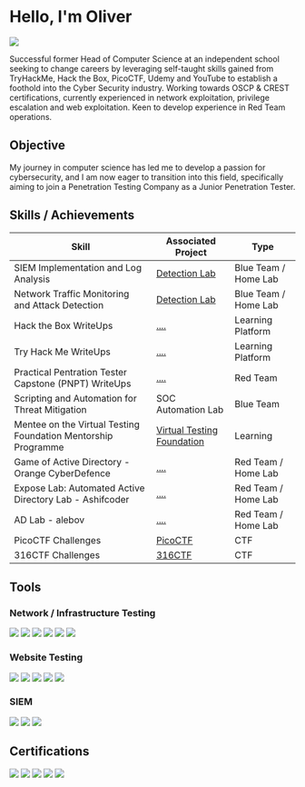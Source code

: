 # Hello, I'm Oliver
<a href="https://www.linkedin.com/in/oliver-d-james/"><img src="https://img.shields.io/badge/-LinkedIn-0072b1?&style=for-the-badge&logo=linkedin&logoColor=white" /></a>

Successful former Head of Computer Science at an independent school seeking to change careers by leveraging self-taught skills gained from TryHackMe, Hack the Box, PicoCTF, Udemy and YouTube to establish a foothold into the Cyber Security industry. Working towards OSCP & CREST certifications, currently experienced in network exploitation, privilege escalation and web exploitation. Keen to develop experience in Red Team operations.

## Objective

My journey in computer science has led me to develop a passion for cybersecurity, and I am now eager to transition into this field, specifically aiming to join a Penetration Testing Company as a Junior Penetration Tester.

## Skills / Achievements

| Skill                                         | Associated Project         |  Type   |
|-----------------------------------------------|----------------------------|---------|
| SIEM Implementation and Log Analysis          | <a href="https://google.com">Detection Lab</a>| Blue Team / Home Lab | 
| Network Traffic Monitoring and Attack Detection | <a href="https://google.com">Detection Lab</a>| Blue Team / Home Lab | 
| Hack the Box WriteUps| <a href="https://github.com/...">....</a>| Learning Platform | 
| Try Hack Me WriteUps| <a href="https://github.com/...">....</a>| Learning Platform | 
| Practical Pentration Tester Capstone (PNPT) WriteUps| <a href="https://github.com/...">....</a> | Red Team |
| Scripting and Automation for Threat Mitigation | SOC Automation Lab| Blue Team |
| Mentee on the Virtual Testing Foundation Mentorship Programme | <a href="https://vt.foundation/career-path">Virtual Testing Foundation</a>| Learning |
| Game of Active Directory - Orange CyberDefence| <a href="https://github.com/...">....</a>| Red Team / Home Lab |
| Expose Lab: Automated Active Directory Lab - Ashifcoder | <a href="https://github.com/...">....</a>| Red Team / Home Lab |
| AD Lab - alebov | <a href="https://github.com/...">....</a>| Red Team / Home Lab |
| PicoCTF Challenges| <a href="https://picoctf.org/">PicoCTF</a>| CTF |
| 316CTF Challenges| <a href="https://picoctf.org/">316CTF</a>| CTF |


## Tools

### Network / Infrastructure Testing
<div>
    <img src="https://img.shields.io/badge/-Wireshark-1679A7?&style=for-the-badge&logo=Wireshark&logoColor=white" />
    <img src="https://img.shields.io/badge/-Bloodhound-990000?&style=for-the-badge&logo=Bloodhound&logoColor=white" />
		<img src="https://img.shields.io/badge/-Active%20Directory-0052CC?&style=for-the-badge&logo=Microsoft&logoColor=white" />
		<img src="https://img.shields.io/badge/-Crackmapexec-000000?&style=for-the-badge&logo=CrackMapExec&logoColor=white" />
		<img src="https://img.shields.io/badge/-Mimikatz-000000?&style=for-the-badge&logo=Mimikatz&logoColor=white" />
		<img src="https://img.shields.io/badge/-Evil--WinRM-990000?&style=for-the-badge&logo=Windows&logoColor=white" />
</div>

### Website Testing
<div>
		<img src="https://img.shields.io/badge/-Burp%20Suite-FF6347?&style=for-the-badge&logo=Burp%20Suite&logoColor=white" />
		<img src="https://img.shields.io/badge/-Nikto-CC0000?&style=for-the-badge&logo=Nikto&logoColor=white" />
		<img src="https://img.shields.io/badge/-Dirb-007ACC?&style=for-the-badge&logo=Dirb&logoColor=white" />
		<img src="https://img.shields.io/badge/-Firefox-FF7139?&style=for-the-badge&logo=Firefox%20Browser&logoColor=white" />
		<img src="https://img.shields.io/badge/-OWASP%20Top%2010-FF4500?&style=for-the-badge&logo=OWASP&logoColor=white" />
</div>

### SIEM
<div>
    <img src="https://img.shields.io/badge/-Wuzuh-0078D4?&style=for-the-badge&logo=Wazuh&logoColor=white" />
    <img src="https://img.shields.io/badge/-Nmap%20for%20Wazuh-4B275F?&style=for-the-badge&logo=Nmap&logoColor=white" />
    <img src="https://img.shields.io/badge/-Microsoft_Defender_for_Endpoint-00A4EF?&style=for-the-badge&logo=Microsoft&logoColor=white" />
</div>

## Certifications
<div>
<img src="https://img.shields.io/badge/-Cyber%20Scheme%20Team%20Member%20(CSTM)-FF0000?&style=for-the-badge&logo=CompTIA&logoColor=white" />
<img src="https://img.shields.io/badge/-eJPT%20Junior%20Penetration%20Tester-0D76A8?&style=for-the-badge&logo=INE&logoColor=white" />
<img src="https://img.shields.io/badge/-Microsoft%20Azure%20Fundamentals-0089D6?&style=for-the-badge&logo=Microsoft%20Azure&logoColor=white" />
<img src="https://img.shields.io/badge/-Microsoft%20Security%2C%20Compliance%20%26%20Identity%20Fundamentals-0078D4?&style=for-the-badge&logo=Microsoft&logoColor=white" />
<img src="https://img.shields.io/badge/-Network%2B-007ACC?&style=for-the-badge&logo=Udemy&logoColor=white" />
</div>
